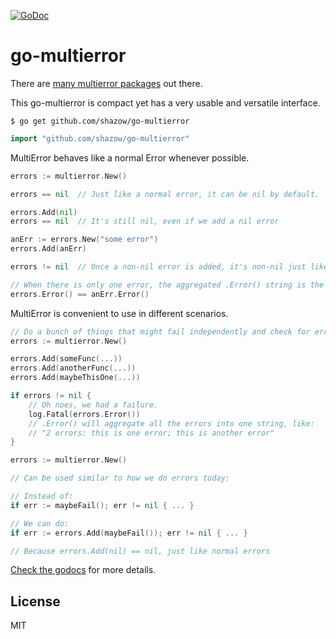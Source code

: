 [![GoDoc](https://godoc.org/github.com/shazow/go-multierror?status.svg)](https://godoc.org/github.com/shazow/go-multierror)

# go-multierror

There are [many multierror packages](https://godoc.org/?q=multierror) out there.

This go-multierror is compact yet has a very usable and versatile interface.

```
$ go get github.com/shazow/go-multierror
```

```go
import "github.com/shazow/go-multierror"
```

MultiError behaves like a normal Error whenever possible.

```go
errors := multierror.New()

errors == nil  // Just like a normal error, it can be nil by default.

errors.Add(nil)
errors == nil  // It's still nil, even if we add a nil error

anErr := errors.New("some error")
errors.Add(anErr)

errors != nil  // Once a non-nil error is added, it's non-nil just like normal errors.

// When there is only one error, the aggregated .Error() string is the same.
errors.Error() == anErr.Error()
```

MultiError is convenient to use in different scenarios.

```go
// Do a bunch of things that might fail independently and check for errors once in the end:
errors := multierror.New()

errors.Add(someFunc(...))
errors.Add(anotherFunc(...))
errors.Add(maybeThisOne(...))

if errors != nil {
	// Oh noes, we had a failure.
	log.Fatal(errors.Error())
	// .Error() will aggregate all the errors into one string, like:
	// "2 errors: this is one error; this is another error"
}
```

```go
errors := multierror.New()

// Can be used similar to how we do errors today:

// Instead of:
if err := maybeFail(); err != nil { ... }

// We can do:
if err := errors.Add(maybeFail()); err != nil { ... }

// Because errors.Add(nil) == nil, just like normal errors
```

[Check the godocs](https://godoc.org/github.com/shazow/go-multierror) for more 
details.


## License

MIT
